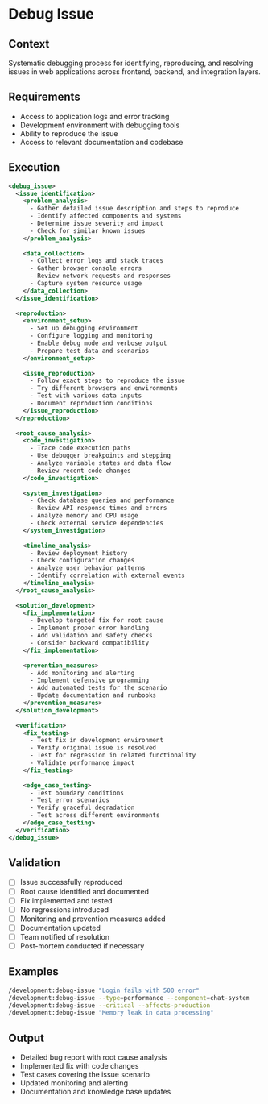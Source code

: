 # Debug Issue

## Context
Systematic debugging process for identifying, reproducing, and resolving issues in web applications across frontend, backend, and integration layers.

## Requirements
- Access to application logs and error tracking
- Development environment with debugging tools
- Ability to reproduce the issue
- Access to relevant documentation and codebase

## Execution
```xml
<debug_issue>
  <issue_identification>
    <problem_analysis>
      - Gather detailed issue description and steps to reproduce
      - Identify affected components and systems
      - Determine issue severity and impact
      - Check for similar known issues
    </problem_analysis>
    
    <data_collection>
      - Collect error logs and stack traces
      - Gather browser console errors
      - Review network requests and responses
      - Capture system resource usage
    </data_collection>
  </issue_identification>
  
  <reproduction>
    <environment_setup>
      - Set up debugging environment
      - Configure logging and monitoring
      - Enable debug mode and verbose output
      - Prepare test data and scenarios
    </environment_setup>
    
    <issue_reproduction>
      - Follow exact steps to reproduce the issue
      - Try different browsers and environments
      - Test with various data inputs
      - Document reproduction conditions
    </issue_reproduction>
  </reproduction>
  
  <root_cause_analysis>
    <code_investigation>
      - Trace code execution paths
      - Use debugger breakpoints and stepping
      - Analyze variable states and data flow
      - Review recent code changes
    </code_investigation>
    
    <system_investigation>
      - Check database queries and performance
      - Review API response times and errors
      - Analyze memory and CPU usage
      - Check external service dependencies
    </system_investigation>
    
    <timeline_analysis>
      - Review deployment history
      - Check configuration changes
      - Analyze user behavior patterns
      - Identify correlation with external events
    </timeline_analysis>
  </root_cause_analysis>
  
  <solution_development>
    <fix_implementation>
      - Develop targeted fix for root cause
      - Implement proper error handling
      - Add validation and safety checks
      - Consider backward compatibility
    </fix_implementation>
    
    <prevention_measures>
      - Add monitoring and alerting
      - Implement defensive programming
      - Add automated tests for the scenario
      - Update documentation and runbooks
    </prevention_measures>
  </solution_development>
  
  <verification>
    <fix_testing>
      - Test fix in development environment
      - Verify original issue is resolved
      - Test for regression in related functionality
      - Validate performance impact
    </fix_testing>
    
    <edge_case_testing>
      - Test boundary conditions
      - Test error scenarios
      - Verify graceful degradation
      - Test across different environments
    </edge_case_testing>
  </verification>
</debug_issue>
```

## Validation
- [ ] Issue successfully reproduced
- [ ] Root cause identified and documented
- [ ] Fix implemented and tested
- [ ] No regressions introduced
- [ ] Monitoring and prevention measures added
- [ ] Documentation updated
- [ ] Team notified of resolution
- [ ] Post-mortem conducted if necessary

## Examples
```bash
/development:debug-issue "Login fails with 500 error"
/development:debug-issue --type=performance --component=chat-system
/development:debug-issue --critical --affects-production
/development:debug-issue "Memory leak in data processing"
```

## Output
- Detailed bug report with root cause analysis
- Implemented fix with code changes
- Test cases covering the issue scenario
- Updated monitoring and alerting
- Documentation and knowledge base updates